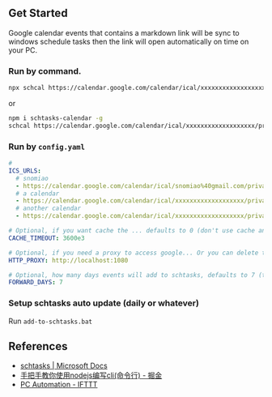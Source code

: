 
## Get Started

Google calendar events that contains a markdown link will be sync to windows schedule tasks then the link will open automatically on time on your PC.

### Run by command.

```sh
npx schcal https://calendar.google.com/calendar/ical/xxxxxxxxxxxxxxxxxxx/private-cxxxxxxxxxxxxxxxxxxxxxxxxxxxxxxx/basic.ics

```

or

```sh
npm i schtasks-calendar -g
schcal https://calendar.google.com/calendar/ical/xxxxxxxxxxxxxxxxxxx/private-cxxxxxxxxxxxxxxxxxxxxxxxxxxxxxxx/basic.ics
```

### Run by `config.yaml`

```yaml
# 
ICS_URLS:
  # snomiao
  - https://calendar.google.com/calendar/ical/snomiao%40gmail.com/private-d772b2790a1a73de26afb64188c5ca0a/basic.ics
  # a calendar
  - https://calendar.google.com/calendar/ical/xxxxxxxxxxxxxxxxxxx/private-cxxxxxxxxxxxxxxxxxxxxxxxxxxxxxxx/basic.ics
  # another calendar
  - https://calendar.google.com/calendar/ical/xxxxxxxxxxxxxxxxxxx/private-cxxxxxxxxxxxxxxxxxxxxxxxxxxxxxxx/basic.ics

# Optional, if you want cache the ... defaults to 0 (don't use cache and never safe a cache file)
CACHE_TIMEOUT: 3600e3

# Optional, if you need a proxy to access google... Or you can delete this line. defaults to empty
HTTP_PROXY: http://localhost:1080

# Optional, how many days events will add to schtasks, defaults to 7 (then you can run me weekly)
FORWARD_DAYS: 7
```

### Setup schtasks auto update (daily or whatever)

Run `add-to-schtasks.bat`

## References

- [schtasks | Microsoft Docs]( https://docs.microsoft.com/en-us/windows-server/administration/windows-commands/schtasks )
- [手把手教你使用nodejs编写cli(命令行) - 掘金]( https://juejin.im/post/6844903702453551111 )
- [PC Automation - IFTTT]( https://ifttt.com/applets/190903p-pc-automation )